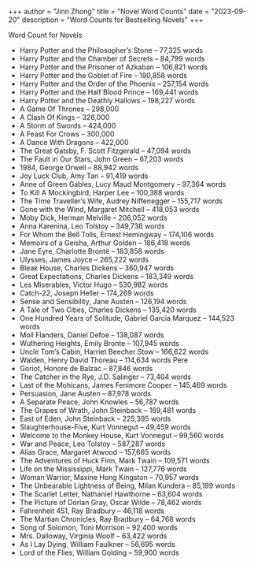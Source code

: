 +++
author = "Jinn Zhong"
title = "Novel Word Counts"
date = "2023-09-20"
description = "Word Counts for Bestselling Novels"
+++

Word Count for Novels

* Harry Potter and the Philosopher’s Stone – 77,325 words 
* Harry Potter and the Chamber of Secrets – 84,799 words
* Harry Potter and the Prisoner of Azkaban – 106,821 words
* Harry Potter and the Goblet of Fire – 190,858 words 
* Harry Potter and the Order of the Phoenix – 257,154 words 
* Harry Potter and the Half Blood Prince – 169,441 words 
* Harry Potter and the Deathly Hallows – 198,227 words
* A Game Of Thrones – 298,000 
* A Clash Of Kings – 326,000 
* A Storm of Swords – 424,000 
* A Feast For Crows – 300,000 
* A Dance With Dragons – 422,000
* The Great Gatsby, F. Scott Fitzgerald – 47,094 words 
* The Fault in Our Stars, John Green – 67,203 words 
* 1984, George Orwell – 88,942 words 
* Joy Luck Club, Amy Tan – 91,419 words 
* Anne of Green Gables, Lucy Maud Montgomery – 97,364 words 
* To Kill A Mockingbird, Harper Lee – 100,388 words 
* The Time Traveller’s Wife, Audrey Niffenegger – 155,717 words 
* Gone with the Wind, Margaret Mitchell – 418,053 words 
* Moby Dick, Herman Melville – 206,052 words 
* Anna Karenina, Leo Tolstoy – 349,736 words 
* For Whom the Bell Tolls, Ernest Hemingway – 174,106 words 
* Memoirs of a Geisha, Arthur Golden – 186,418 words 
* Jane Eyre, Charlotte Brontë – 183,858 words 
* Ulysses, James Joyce – 265,222 words 
* Bleak House, Charles Dickens – 360,947 words 
* Great Expectations, Charles Dickens – 183,349 words 
* Les Miserables, Victor Hugo – 530,982 words 
* Catch-22, Joseph Heller – 174,269 words 
* Sense and Sensibility, Jane Austen – 126,194 words 
* A Tale of Two Cities, Charles Dickens – 135,420 words 
* One Hundred Years of Solitude, Gabriel Garcia Marquez – 144,523 words 
* Moll Flanders, Daniel Defoe – 138,087 words 
* Wuthering Heights, Emily Bronte – 107,945 words 
* Uncle Tom’s Cabin, Harriet Beecher Stow – 166,622 words 
* Walden, Henry David Thoreau – 114,634 words Pere 
* Goriot, Honore de Balzac – 87,846 words 
* The Catcher in the Rye, J.D. Salinger – 73,404 words 
* Last of the Mohicans, James Fenimore Cooper – 145,469 words 
* Persuasion, Jane Austen – 87,978 words 
* A Separate Peace, John Knowles – 56,787 words 
* The Grapes of Wrath, John Steinback – 169,481 words 
* East of Eden, John Steinback – 225,395 words 
* Slaughterhouse-Five, Kurt Vonnegut – 49,459 words 
* Welcome to the Monkey House, Kurt Vonnegut – 99,560 words 
* War and Peace, Leo Tolstoy – 587,287 words 
* Alias Grace, Margaret Atwood – 157,665 words 
* The Adventures of Huck Finn, Mark Twain – 109,571 words 
* Life on the Mississippi, Mark Twain – 127,776 words 
* Woman Warrior, Maxine Hong Kingston – 70,957 words 
* The Unbearable Lightness of Being, Milan Kundera – 85,199 words 
* The Scarlet Letter, Nathaniel Hawthorne – 63,604 words 
* The Picture of Dorian Gray, Oscar Wilde – 78,462 words 
* Fahrenheit 451, Ray Bradbury – 46,118 words 
* The Martian Chronicles, Ray Bradbury – 64,768 words 
* Song of Solomon, Toni Morrison – 92,400 words 
* Mrs. Dalloway, Virginia Woolf – 63,422 words 
* As I Lay Dying, William Faulkner – 56,695 words 
* Lord of the Flies, William Golding – 59,900 words
